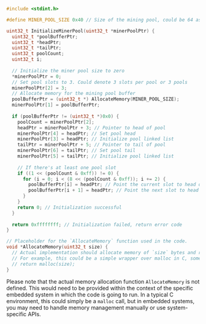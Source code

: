 ```c
#include <stdint.h>

#define MINER_POOL_SIZE 0x40 // Size of the mining pool, could be 64 assuming hexadecimal notation

uint32_t InitializeMinerPool(uint32_t *minerPoolPtr) {
  uint32_t *poolBufferPtr;
  uint32_t *headPtr;
  uint32_t *tailPtr;
  uint32_t poolCount;
  uint32_t i;
  
  // Initialize the miner pool size to zero
  *minerPoolPtr = 0;
  // Set pool slots to 3. Could denote 3 slots per pool or 3 pools
  minerPoolPtr[2] = 3;
  // Allocate memory for the mining pool buffer
  poolBufferPtr = (uint32_t *) AllocateMemory(MINER_POOL_SIZE);
  minerPoolPtr[1] = poolBufferPtr;
  
  if (poolBufferPtr != (uint32_t *)0x0) {
    poolCount = minerPoolPtr[2];
    headPtr = minerPoolPtr + 3; // Pointer to head of pool
    minerPoolPtr[4] = headPtr; // Set pool head
    minerPoolPtr[3] = headPtr; // Initialize pool linked list
    tailPtr = minerPoolPtr + 5; // Pointer to tail of pool
    minerPoolPtr[6] = tailPtr; // Set pool tail
    minerPoolPtr[5] = tailPtr; // Initialize pool linked list
    
    // If there's at least one pool slot
    if ((1 << (poolCount & 0xff)) != 0) {
      for (i = 0; i < (8 << (poolCount & 0xff)); i += 2) {
        poolBufferPtr[i] = headPtr; // Point the current slot to head of the pool
        poolBufferPtr[i + 1] = headPtr; // Point the next slot to head of the pool as well
      }
    }
    return 0; // Initialization successful
  }
  
  return 0xffffffff; // Initialization failed, return error code
}

// Placeholder for the `AllocateMemory` function used in the code.
void *AllocateMemory(uint32_t size) {
  // Actual implementation should allocate memory of `size` bytes and return the pointer.
  // For example, this could be a simple wrapper over malloc in C, something like:
  // return malloc(size);
}
```

Please note that the actual memory allocation function `AllocateMemory` is not defined. This would need to be provided within the context of the specific embedded system in which the code is going to run. In a typical C environment, this could simply be a `malloc` call, but in embedded systems, you may need to handle memory management manually or use system-specific APIs.